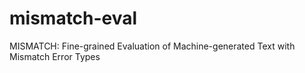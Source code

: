 # mismatch-eval
MISMATCH: Fine-grained Evaluation of Machine-generated Text with Mismatch Error Types
